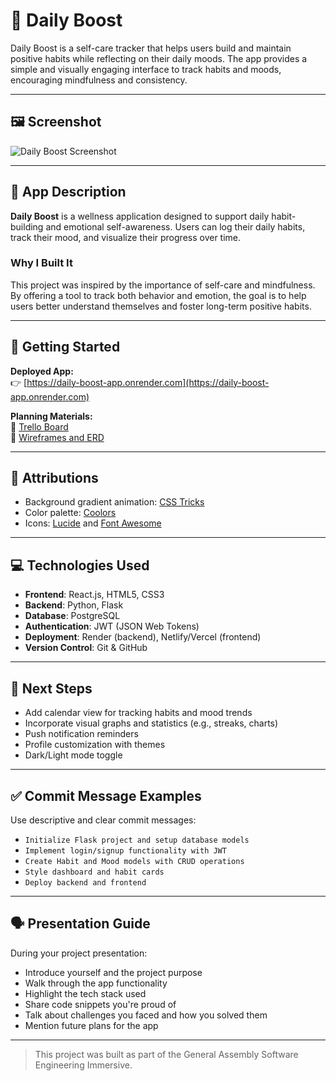 
# 🌟 Daily Boost

Daily Boost is a self-care tracker that helps users build and maintain positive habits while reflecting on their daily moods. The app provides a simple and visually engaging interface to track habits and moods, encouraging mindfulness and consistency.

---

## 🖼️ Screenshot

![Daily Boost Screenshot](static/images/screenshot.png)

---

## 📝 App Description

**Daily Boost** is a wellness application designed to support daily habit-building and emotional self-awareness. Users can log their daily habits, track their mood, and visualize their progress over time.

### Why I Built It

This project was inspired by the importance of self-care and mindfulness. By offering a tool to track both behavior and emotion, the goal is to help users better understand themselves and foster long-term positive habits.

---

## 🚀 Getting Started

**Deployed App:**  
👉 [https://daily-boost-app.onrender.com](https://daily-boost-app.onrender.com)

**Planning Materials:**  
📁 [Trello Board](https://trello.com/b/your-trello-board)  
📄 [Wireframes and ERD](static/images/wireframes.png)

---

## 🙏 Attributions

- Background gradient animation: [CSS Tricks](https://css-tricks.com/)
- Color palette: [Coolors](https://coolors.co)
- Icons: [Lucide](https://lucide.dev) and [Font Awesome](https://fontawesome.com)

---

## 💻 Technologies Used

- **Frontend**: React.js, HTML5, CSS3
- **Backend**: Python, Flask
- **Database**: PostgreSQL
- **Authentication**: JWT (JSON Web Tokens)
- **Deployment**: Render (backend), Netlify/Vercel (frontend)
- **Version Control**: Git & GitHub

---

## 🚧 Next Steps

- Add calendar view for tracking habits and mood trends
- Incorporate visual graphs and statistics (e.g., streaks, charts)
- Push notification reminders
- Profile customization with themes
- Dark/Light mode toggle

---

## ✅ Commit Message Examples

Use descriptive and clear commit messages:

- `Initialize Flask project and setup database models`
- `Implement login/signup functionality with JWT`
- `Create Habit and Mood models with CRUD operations`
- `Style dashboard and habit cards`
- `Deploy backend and frontend`

---

## 🗣️ Presentation Guide

During your project presentation:

- Introduce yourself and the project purpose
- Walk through the app functionality
- Highlight the tech stack used
- Share code snippets you're proud of
- Talk about challenges you faced and how you solved them
- Mention future plans for the app

---

> This project was built as part of the General Assembly Software Engineering Immersive.
